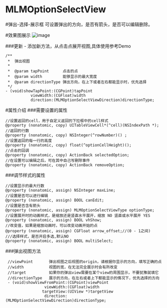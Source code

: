 # MLMOptionSelectView

#弹出-选择-展示框
可设置弹出的方向，是否有箭头，是否可以编辑删除。

#效果图展示
![image](https://github.com/MengLiMing/MLMOptionSelectView/blob/master/Untitled.gif)

###更新 - 添加新方法，从点击点展开视图,具体使用参考Demo
```objc
/**
 *  弹出视图
 *
 *  @param tapPoint      点击的点
 *  @param width         能够显示的最大宽度
 *  @param directionType 弹出方向，在上下或者左右都能显示时，优先选择
 */
- (void)showTapPoint:(CGPoint)tapPoint
           viewWidth:(CGFloat)width
           direction:(MLMOptionSelectViewDirection)directionType;
```
#属性介绍
###需要设置的属性

    //设置返回的cell，用于自定义返回的下拉框中的cell样式
    @property (nonatomic, copy) UITableViewCell*(^cell)(NSIndexPath *);
    //返回的行数
    @property (nonatomic, copy) NSInteger(^rowNumber)() ;
    //设置返回的每一行的高度
    @property (nonatomic, copy) float(^optionCellHeight)();
    //点击的回调
    @property (nonatomic, copy) ActionBack selectedOption;
    //在设置可以编辑之后，可在其中自己写删除事件
    @property (nonatomic, copy) ActionBack removeOption;

###调节样式的属性
   
    //设置显示的最大行数
    @property (nonatomic, assign) NSInteger maxLine;
    //设置是否可以进行编辑
    @property (nonatomic, assign) BOOL canEdit;
    //设置是否含有箭头
    @property (nonatomic, assign) MLMOptionSelectViewType optionType;
    //设置展开时的动画样式，是缩放还是竖直水平展开，缩放 NO 竖直或水平展开 YES
    @property (nonatomic, assign) BOOL vhShow;
    //改变值，如果是缩放动画时，可以改变动画开始的点
    @property (nonatomic, assign) CGFloat arrow_offset;//(0 - 1之间)
    ///选择样式，是否开启多选,默认NO
    @property (nonatomic, assign) BOOL multiSelect;
    
    
###弹出视图方法
 
     //viewPoint       弹出视图之后视图的origin，请根据你显示的方向，填写正确的点
     //width           视图的宽，在无法完全展示时会有所改变
     //target          如果你的弹出view需要在某个view的周围显示，不要犹豫就填它
     //directionType   展示的方向，在左右或者上下都能显示的情况下，优先选择的方向
     - (void)showViewFromPoint:(CGPoint)viewPoint
                     viewWidth:(CGFloat)width
                    targetView:(UIView *)targetView
                     direction:(MLMOptionSelectViewDirection)directionType;
 
    
